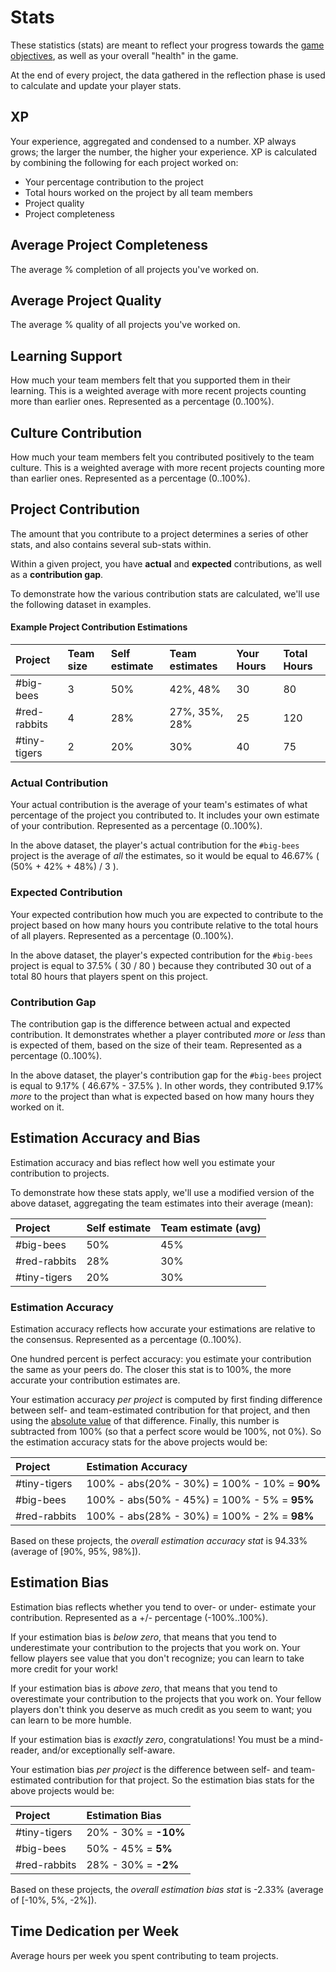 # Stats

These statistics (stats) are meant to reflect your progress towards the [game objectives][game-objectives], as well as your overall "health" in the game.

At the end of every project, the data gathered in the reflection phase is used to calculate and update your player stats.

## XP

Your experience, aggregated and condensed to a number. XP always grows; the larger the number, the higher your experience. XP is calculated by combining the following for each project worked on:

- Your percentage contribution to the project
- Total hours worked on the project by all team members
- Project quality
- Project completeness

## Average Project Completeness

The average % completion of all projects you've worked on.

## Average Project Quality

The average % quality of all projects you've worked on.

## Learning Support

How much your team members felt that you supported them in their learning. This is a weighted average with more recent projects counting more than earlier ones. Represented as a percentage (0..100%).

## Culture Contribution

How much your team members felt you contributed positively to the team culture. This is a weighted average with more recent projects counting more than earlier ones. Represented as a percentage (0..100%).

## Project Contribution

The amount that you contribute to a project determines a series of other stats, and also contains several sub-stats within.

Within a given project, you have **actual** and **expected** contributions, as well as a **contribution gap**.

To demonstrate how the various contribution stats are calculated, we'll use the following dataset in examples.

#### Example Project Contribution Estimations

| Project      | Team size | Self estimate | Team estimates | Your Hours | Total Hours |
|:-------------|:----------|:--------------|:---------------|:-----------|:------------|
| #big-bees    | 3         | 50%           | 42%, 48%       | 30         | 80          |
| #red-rabbits | 4         | 28%           | 27%, 35%, 28%  | 25         | 120         |
| #tiny-tigers | 2         | 20%           | 30%            | 40         | 75          |

### Actual Contribution

Your actual contribution is the average of your team's estimates of what percentage of the project you contributed to. It includes your own estimate of your contribution. Represented as a percentage (0..100%).

In the above dataset, the player's actual contribution for the `#big-bees` project is the average of _all_ the estimates, so it would be equal to 46.67% ( (50% + 42% + 48%) / 3 ).

### Expected Contribution

Your expected contribution how much you are expected to contribute to the project based on how many hours you contribute relative to the total hours of all players. Represented as a percentage (0..100%).

In the above dataset, the player's expected contribution for the `#big-bees` project is equal to 37.5% ( 30 / 80 ) because they contributed 30 out of a total 80 hours that players spent on this project.

### Contribution Gap

The contribution gap is the difference between actual and expected contribution. It demonstrates whether a player contributed _more_ or _less_ than is expected of them, based on the size of their team. Represented as a percentage (0..100%).

In the above dataset, the player's contribution gap for the `#big-bees` project is equal to 9.17% ( 46.67% - 37.5% ). In other words, they contributed 9.17% _more_ to the project than what is expected based on how many hours they worked on it.

## Estimation Accuracy and Bias

Estimation accuracy and bias reflect how well you estimate your contribution to projects.

To demonstrate how these stats apply, we'll use a modified version of the above dataset, aggregating the team estimates into their average (mean):

| Project      | Self estimate | Team estimate (avg) |
|:-------------|:--------------|:--------------------|
| #big-bees    | 50%           | 45%                 |
| #red-rabbits | 28%           | 30%                 |
| #tiny-tigers | 20%           | 30%                 |

### Estimation Accuracy

Estimation accuracy reflects how accurate your estimations are relative to the consensus. Represented as a percentage (0..100%).

One hundred percent is perfect accuracy: you estimate your contribution the same as your peers do. The closer this stat is to 100%, the more accurate your contribution estimates are.

Your estimation accuracy _per project_ is computed by first finding difference between self- and team-estimated contribution for that project, and then using the [absolute value][absolute-values] of that difference. Finally, this number is subtracted from 100% (so that a perfect score would be 100%, not 0%). So the estimation accuracy stats for the above projects would be:

| Project      | Estimation Accuracy                          |
|:-------------|:---------------------------------------------|
| #tiny-tigers | 100% - abs(20% - 30%) = 100% - 10% = **90%** |
| #big-bees    | 100% - abs(50% - 45%) = 100% - 5% = **95%**  |
| #red-rabbits | 100% - abs(28% - 30%) = 100% - 2% = **98%**  |

Based on these projects, the _overall estimation accuracy stat_ is 94.33% (average of [90%, 95%, 98%]).

## Estimation Bias

Estimation bias reflects whether you tend to over- or under- estimate your contribution. Represented as a +/- percentage (-100%..100%).

If your estimation bias is _below zero_, that means that you tend to underestimate your contribution to the projects that you work on. Your fellow players see value that you don't recognize; you can learn to take more credit for your work!

If your estimation bias is _above zero_, that means that you tend to overestimate your contribution to the projects that you work on. Your fellow players don't think you deserve as much credit as you seem to want; you can learn to be more humble.

If your estimation bias is _exactly zero_, congratulations! You must be a mind-reader, and/or exceptionally self-aware.

Your estimation bias _per project_ is the difference between self- and team-estimated contribution for that project. So the estimation bias stats for the above projects would be:

| Project      | Estimation Bias      |
|:-------------|:---------------------|
| #tiny-tigers | 20% - 30% = **-10%** |
| #big-bees    | 50% - 45% = **5%**   |
| #red-rabbits | 28% - 30% = **-2%**  |

Based on these projects, the _overall estimation bias stat_ is -2.33% (average of [-10%, 5%, -2%]).

## Time Dedication per Week

Average hours per week you spent contributing to team projects.

[game-objectives]: ./Boundaries.md#objectives
[absolute-values]: http://www.coolmath.com/algebra/18-absolute-value-equations-inequalities/01-absolute-values-01
